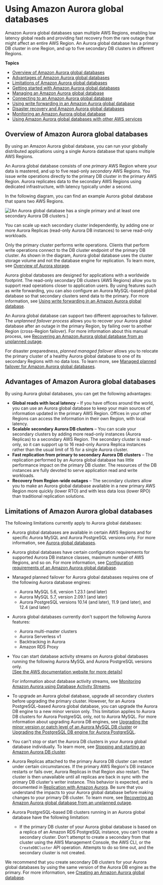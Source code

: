 # Using Amazon Aurora global databases<a name="aurora-global-database"></a><a name="gdb"></a><a name="globaldb"></a><a name="global_database"></a>

Amazon Aurora global databases span multiple AWS Regions, enabling low latency global reads and providing fast recovery from the rare outage that might affect an entire AWS Region\. An Aurora global database has a primary DB cluster in one Region, and up to five secondary DB clusters in different Regions\. 

**Topics**
+ [Overview of Amazon Aurora global databases](#aurora-global-database-overview)
+ [Advantages of Amazon Aurora global databases](#aurora-global-database.advantages)
+ [Limitations of Amazon Aurora global databases](#aurora-global-database.limitations)
+ [Getting started with Amazon Aurora global databases](aurora-global-database-getting-started.md)
+ [Managing an Amazon Aurora global database](aurora-global-database-managing.md)
+ [Connecting to an Amazon Aurora global database](aurora-global-database-connecting.md)
+ [Using write forwarding in an Amazon Aurora global database](aurora-global-database-write-forwarding.md)
+ [Disaster recovery and Amazon Aurora global databases](aurora-global-database-disaster-recovery.md)
+ [Monitoring an Amazon Aurora global database](aurora-global-database-monitoring.md)
+ [Using Amazon Aurora global databases with other AWS services](aurora-global-database-interop.md)

## Overview of Amazon Aurora global databases<a name="aurora-global-database-overview"></a>

By using an Amazon Aurora global database, you can run your globally distributed applications using a single Aurora database that spans multiple AWS Regions\.

An Aurora global database consists of one *primary* AWS Region where your data is mastered, and up to five read\-only *secondary* AWS Regions\. You issue write operations directly to the primary DB cluster in the primary AWS Region\. Aurora replicates data to the secondary AWS Regions using dedicated infrastructure, with latency typically under a second\. 

In the following diagram, you can find an example Aurora global database that spans two AWS Regions\.

![\[An Aurora global database has a single primary and at least one secondary Aurora DB clusters.\]](http://docs.aws.amazon.com/AmazonRDS/latest/AuroraUserGuide/images/aurora-global-databases-conceptual-illo.png)

You can scale up each secondary cluster independently, by adding one or more Aurora Replicas \(read\-only Aurora DB instances\) to serve read\-only workloads\. 

Only the primary cluster performs write operations\. Clients that perform write operations connect to the DB cluster endpoint of the primary DB cluster\. As shown in the diagram, Aurora global database uses the cluster storage volume and not the database engine for replication\. To learn more, see [Overview of Aurora storage](Aurora.Overview.StorageReliability.md#Aurora.Overview.Storage)\. 

Aurora global databases are designed for applications with a worldwide footprint\. The read\-only secondary DB clusters \(AWS Regions\) allow you to support read operations closer to application users\. By using features such as write forwarding, you can also configure an Aurora MySQL–based global database so that secondary clusters send data to the primary\. For more information, see [Using write forwarding in an Amazon Aurora global database](aurora-global-database-write-forwarding.md)\. 

An Aurora global database can support two different approaches to failover\. The *unplanned failover process* allows you to recover your Aurora global database after an outage in the primary Region, by failing over to another Region \(cross\-Region failover\)\. For more information about this manual process, see [Recovering an Amazon Aurora global database from an unplanned outage](aurora-global-database-disaster-recovery.md#aurora-global-database-failover)\.

For disaster preparedness, *planned managed failover* allows you to relocate the primary cluster of a healthy Aurora global database to one of its secondary Regions with no data loss\. To learn more, see [Managed planned failover for Amazon Aurora global databases](aurora-global-database-disaster-recovery.md#aurora-global-database-disaster-recovery.managed-failover)\. 

## Advantages of Amazon Aurora global databases<a name="aurora-global-database.advantages"></a>

By using Aurora global databases, you can get the following advantages: 
+ **Global reads with local latency** – If you have offices around the world, you can use an Aurora global database to keep your main sources of information updated in the primary AWS Region\. Offices in your other Regions can access the information in their own Region, with local latency\. 
+ **Scalable secondary Aurora DB clusters** – You can scale your secondary clusters by adding more read\-only instances \(Aurora Replicas\) to a secondary AWS Region\. The secondary cluster is read\-only, so it can support up to 16 read\-only Aurora Replica instances rather than the usual limit of 15 for a single Aurora cluster\.
+ **Fast replication from primary to secondary Aurora DB clusters** – The replication performed by an Aurora global database has little performance impact on the primary DB cluster\. The resources of the DB instances are fully devoted to serve application read and write workloads\.
+ **Recovery from Region\-wide outages** – The secondary clusters allow you to make an Aurora global database available in a new primary AWS Region more quickly \(lower RTO\) and with less data loss \(lower RPO\) than traditional replication solutions\. 

## Limitations of Amazon Aurora global databases<a name="aurora-global-database.limitations"></a>

The following limitations currently apply to Aurora global databases:
+ Aurora global databases are available in certain AWS Regions and for specific Aurora MySQL and Aurora PostgreSQL versions only\. For more information, see [Aurora global databases](Concepts.AuroraFeaturesRegionsDBEngines.grids.md#Concepts.Aurora_Fea_Regions_DB-eng.Feature.GlobalDatabase)\.
+ Aurora global databases have certain configuration requirements for supported Aurora DB instance classes, maximum number of AWS Regions, and so on\. For more information, see [Configuration requirements of an Amazon Aurora global database](aurora-global-database-getting-started.md#aurora-global-database.configuration.requirements)\. 
+ Managed planned failover for Aurora global databases requires one of the following Aurora database engines:
  + Aurora MySQL 5\.6, version 1\.23\.1 \(and later\)
  +  Aurora MySQL 5\.7, version 2\.09\.1 \(and later\) 
  +  Aurora PostgreSQL versions 10\.14 \(and later\), 11\.9 \(and later\), and 12\.4 \(and later\) 
+ Aurora global databases currently don't support the following Aurora features: 
  + Aurora multi\-master clusters
  + Aurora Serverless v1
  + Backtracking in Aurora
  + Amazon RDS Proxy
+ You can start database activity streams on Aurora global databases running the following Aurora MySQL and Aurora PostgreSQL versions only\.    
[\[See the AWS documentation website for more details\]](http://docs.aws.amazon.com/AmazonRDS/latest/AuroraUserGuide/aurora-global-database.html)

  For information about database activity streams, see [Monitoring Amazon Aurora using Database Activity Streams](DBActivityStreams.md)\.
+ To upgrade an Aurora global database, upgrade all secondary clusters before upgrading the primary cluster\. However, for an Aurora PostgreSQL–based Aurora global database, you can upgrade the Aurora DB engine to a new minor version only\. This limitation applies to Aurora DB clusters for Aurora PostgreSQL only, not to Aurora MySQL\. For more information about upgrading Aurora DB engines, see [Upgrading the minor version or patch level of an Aurora MySQL DB cluster](AuroraMySQL.Updates.Patching.md) or [Upgrading the PostgreSQL DB engine for Aurora PostgreSQL](USER_UpgradeDBInstance.PostgreSQL.md)\. 
+ You can't stop or start the Aurora DB clusters in your Aurora global database individually\. To learn more, see [Stopping and starting an Amazon Aurora DB cluster](aurora-cluster-stop-start.md)\. 
+ Aurora Replicas attached to the primary Aurora DB cluster can restart under certain circumstances\. If the primary AWS Region's DB instance restarts or fails over, Aurora Replicas in that Region also restart\. The cluster is then unavailable until all replicas are back in sync with the primary DB cluster's writer instance\. This behavior is expected, and is documented in [Replication with Amazon Aurora](Aurora.Replication.md)\. Be sure that you understand the impacts to your Aurora global database before making changes to your primary DB cluster\. To learn more, see [Recovering an Amazon Aurora global database from an unplanned outage](aurora-global-database-disaster-recovery.md#aurora-global-database-failover)\. 
+ Aurora PostgreSQL–based DB clusters running in an Aurora global database have the following limitation: 
  + If the primary DB cluster of your Aurora global database is based on a replica of an Amazon RDS PostgreSQL instance, you can't create a secondary cluster\. Don't attempt to create a secondary from that cluster using the AWS Management Console, the AWS CLI, or the `CreateDBCluster` API operation\. Attempts to do so time out, and the secondary cluster is not created\. 

We recommend that you create secondary DB clusters for your Aurora global databases by using the same version of the Aurora DB engine as the primary\. For more information, see [Creating an Amazon Aurora global database](aurora-global-database-getting-started.md#aurora-global-database-creating)\.